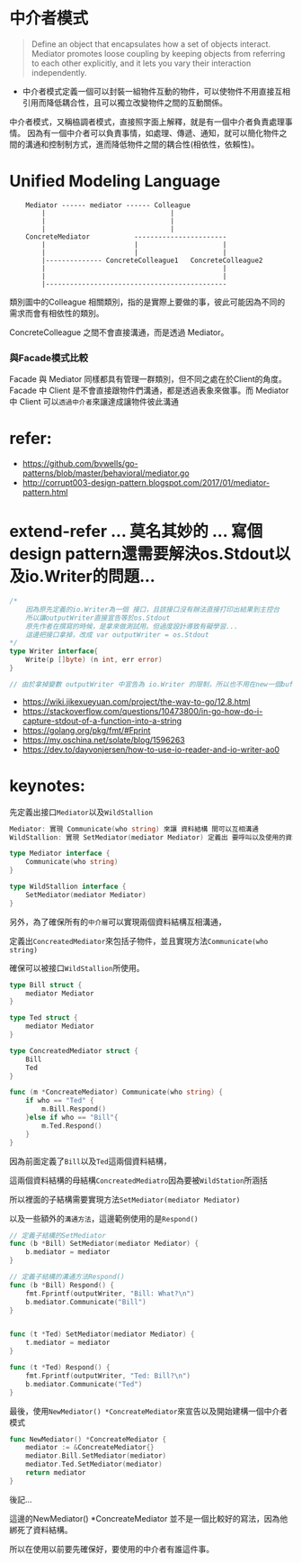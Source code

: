 # 中介者模式
> Define an object that encapsulates how a set of objects interact. Mediator promotes loose coupling by keeping objects from referring to each other explicitly, and it lets you vary their interaction independently.
- 中介者模式定義一個可以封裝一組物件互動的物件，可以使物件不用直接互相引用而降低耦合性，且可以獨立改變物件之間的互動關係。

中介者模式，又稱栛調者模式，直接照字面上解釋，就是有一個中介者負責處理事情。
因為有一個中介者可以負責事情，如處理、傳遞、通知，就可以簡化物件之間的溝通和控制制方式，進而降低物件之間的耦合性(相依性，依賴性)。

# Unified Modeling Language
```
    Mediator ------ mediator ------ Colleague
        |                               |
        |                               |
        |                               |
    ConcreteMediator           -----------------------
        |                      |                     |
        |                      |                     |
        |-------------- ConcreteColleague1   ConcreteColleague2
        |                                            |
        |                                            |
        |---------------------------------------------
```
類別圖中的Colleague 相關類別，指的是實際上要做的事，彼此可能因為不同的需求而會有相依性的類別。

ConcreteColleague 之間不會直接溝通，而是透過 Mediator。

### 與Facade模式比較
Facade 與 Mediator 同樣都具有管理一群類別，但不同之處在於Client的角度。
Facade 中 Client 是不會直接跟物件們溝通，都是透過表象來做事。而 Mediator 中 Client 可以`透過中介者`來讓達成讓物件彼此溝通

# refer:
- https://github.com/bvwells/go-patterns/blob/master/behavioral/mediator.go
- http://corrupt003-design-pattern.blogspot.com/2017/01/mediator-pattern.html

# extend-refer ... 莫名其妙的 ... 寫個design pattern還需要解決os.Stdout以及io.Writer的問題...
```go
/*
    因為原先定義的io.Writer為一個 接口，且該接口沒有辦法直接打印出結果到主控台
    所以讓outputWriter直接宣告等於os.Stdout
    原先作者在撰寫的時候，是拿來做測試用。但過度設計導致有礙學習...
    這邊把接口拿掉，改成 var outputWriter = os.Stdout
*/
type Writer interface{
    Write(p []byte) (n int, err error)
}

// 由於拿掉變數 outputWriter 中宣告為 io.Writer 的限制，所以也不用在new一個buffer給 outputWriter，所以可以在main函式中將其註解
```
- https://wiki.jikexueyuan.com/project/the-way-to-go/12.8.html
- https://stackoverflow.com/questions/10473800/in-go-how-do-i-capture-stdout-of-a-function-into-a-string
- https://golang.org/pkg/fmt/#Fprint
- https://my.oschina.net/solate/blog/1596263
- https://dev.to/dayvonjersen/how-to-use-io-reader-and-io-writer-ao0


# keynotes:
先定義出接口`Mediator`以及`WildStallion`
```go
Mediator: 實現 Communicate(who string) 來讓 資料結構 間可以互相溝通
WildStallion: 實現 SetMediator(mediator Mediator) 定義出 要呼叫以及使用的資料結構接口

type Mediator interface {
    Communicate(who string)
}

type WildStallion interface {
    SetMediator(mediator Mediator)
}

```

另外，為了確保所有的`中介層`可以實現兩個資料結構互相溝通，

定義出`ConcreatedMediator`來包括子物件，並且實現方法`Communicate(who string)`

確保可以被接口`WildStallion`所使用。
```go
type Bill struct {
    mediator Mediator
}

type Ted struct {
    mediator Mediator
}

type ConcreatedMediator struct {
    Bill
    Ted
}

func (m *ConcreateMediator) Communicate(who string) {
    if who == "Ted" {
        m.Bill.Respond()
    }else if who == "Bill"{
        m.Ted.Respond()
    }
}
```

因為前面定義了`Bill`以及`Ted`這兩個資料結構，

這兩個資料結構的母結構`ConcreatedMediatro`因為要被`WildStation`所涵括

所以裡面的子結構需要實現方法`SetMediator(mediator Mediator)`

以及一些額外的`溝通方法`，這邊範例使用的是`Respond()`

```go
// 定義子結構的SetMediator
func (b *Bill) SetMediator(mediator Mediator) {
    b.mediator = mediator
}

// 定義子結構的溝通方法Respond()
func (b *Bill) Respond() {
    fmt.Fprintf(outputWriter, "Bill: What?\n")
    b.mediator.Communicate("Bill")
}


func (t *Ted) SetMediator(mediator Mediator) {
    t.mediator = mediator
}

func (t *Ted) Respond() {
    fmt.Fprintf(outputWriter, "Ted: Bill?\n")
    b.mediator.Communicate("Ted")
}
```

最後，使用`NewMediator() *ConcreateMediator`來宣告以及開始建構一個中介者模式
```go
func NewMediator() *ConcreateMediator {
    mediator := &ConcreateMediator{}
    mediator.Bill.SetMediator(mediator)
    mediator.Ted.SetMediator(mediator)
    return mediator
}

```

後記...

這邊的NewMediator() *ConcreateMediator 並不是一個比較好的寫法，因為他綁死了資料結構。

所以在使用以前要先確保好，要使用的中介者有誰這件事。
